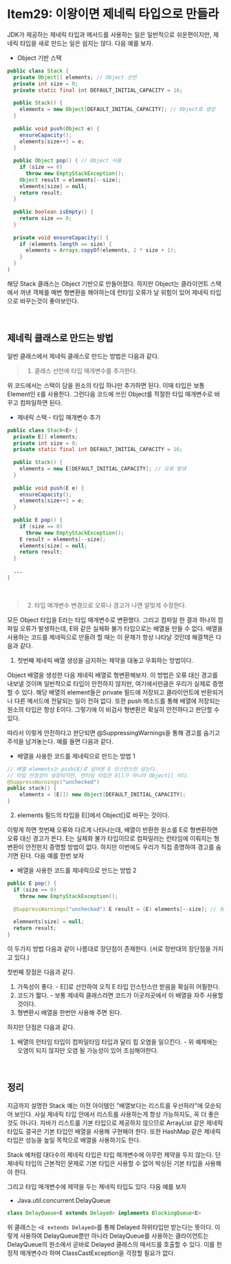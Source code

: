 # Item29: 이왕이면 제네릭 타입으로 만들라

JDK가 제공하는 제네릭 타입과 메서드를 사용하는 일은 일반적으로 쉬운편이지만, 제네릭 타입을 새로 만드는 일은 쉽지는 않다. 다음 예를 보자.

* Object 기반 스택

```java
public class Stack {
  private Object[] elements; // Object 선언
  private int size = 0;
  private static final int DEFAULT_INITIAL_CAPACITY = 16;
  
  public Stack() {
    elements = new Object[DEFAULT_INITIAL_CAPACITY]; // Object로 생성
  }
  
  public void push(Object e) {
    ensureCapacity();
    elements[size++] = e;
  }
  
  public Object pop() { // Object 사용
    if (size == 0)
      throw new EmptyStackException();
    Object result = elements[--size];
    elements[size] = null;
    return result;
  }
  
  public boolean isEmpty() {
    return size == 0;
  }
  
  private void ensureCapacity() {
    if (elements.length == size) {
      elements = Arrays.copyOf(elements, 2 * size + 1);
    }
  }
}
```

해당 Stack 클래스는 Object 기반으로 만들어졌다. 하지만 Object는 클라이언트 스택에서 꺼낸 객체를 매번 형변환을 해야하는데 런타임 오류가 날 위험이 있어 제네릭 타입으로 바꾸는것이 좋아보인다.

<br>

## 제네릭 클래스로 만드는 방법

일반 클래스에서 제네릭 클래스로 만드는 방법은 다음과 같다.

> 1. 클래스 선언에 타입 매개변수를 추가한다.

위 코드에서는 스택이 담을 원소의 타입 하나만 추가하면 된다. 이때 타입은 보통 Element인 `E`를 사용한다. 그런다음 코드에 쓰인 Object를 적절한 타입 매개변수로 바꾸고 컴파일하면 된다.

* 제네릭 스택 - 타입 매개변수 추가

```java
public class Stack<E> {
  private E[] elements;
  private int size = 0;
  private static final int DEFAULT_INITIAL_CAPACITY = 16;
  
  public Stack() {
    elements = new E[DEFAULT_INITIAL_CAPACITY]; // 오류 발생
  }
  
  public void push(E e) {
    ensureCapacity();
    elements[size++] = e;
  }
  
  public E pop() { 
    if (size == 0)
      throw new EmptyStackException();
    E result = elements[--size];
    elements[size] = null;
    return result;
  }
  
  ...
}
```

<br>

> 2. 타입 매개변수 변경으로 오류나 경고가 나면 알맞게 수정한다.

모든 Object 타입을 E라는 타입 매개변수로 변환했다. 그리고 컴파일 한 결과 하나의 컴파일 오류가 발생하는데, E와 같은 실체화 불가 타입으로는 배열을 만들 수 없다. 배열을 사용하는 코드를 제네릭으로 만들려 할 때는 이 문제가 항상 나타날 것인데 해결책은 다음과 같다.

1. 첫번째 제네릭 배열 생성을 금지하는 제약을  대놓고 우회하는 방법이다.

Object 배열을 생성한 다음 제네릭 배열로 형변환해보자. 이 방법은 오류 대신 경고를 내보낼 것이며 일반적으로 타입이 안전하지 않지만, 여기에서만큼은 우리가 실제로 증명할 수 있다. 해당 배열의 element들은 private 필드에 저장되고 클라이언트에 반환되거나 다른 메서드에 전달되는 일이 전혀 없다. 또한 push 메소드를 통해 배열에 저장되는 원소의 타입은 항상 E이다. 그렇기에 이 비검사 형변환은 확실히 안전하다고 판단할 수 있다.

따라서 이렇게 안전하다고  판단되면 @SuppressingWarnings을 통해 경고를 숨기고 주석을 남겨놓는다. 예를 들면 다음과 같다.

*  배열을 사용한 코드를 제네릭으로 만드는 방법 1

```java
// 배열 elements는 pssh(E)로 넘어온 E 인스턴스만 담는다.
// 타입 안정성이 보장되지만, 런타임 타입은 E[]가 아니라 Object[] 이다.
@SuppressWarnings("unchecked")
public stack() {
	elements = (E[]) new Object[DEFAULT_INITIAL_CAPACITY];
}
```

2.  elements 필드의 타입을 E[]에서  Object[]로  바꾸는 것이다.

이렇게 하면 첫번째 오류와 다르게 나타나는데, 배열이 반환한 원소를 E로 형변환하면 오류 대신 경고가 뜬다. E는 실체화 불가 타입이므로 컴파일러는 런타임에 이뤄지는 형변환이 안전한지 증명할 방법이 없다. 하지만 이번에도 우리가 직접 증명하여 경고를 숨기면 된다. 다음 예를 한번 보자

*  배열을 사용한 코드를 제네릭으로 만드는 방법 2

```java
public E pop() {
  if (size == 0)
    throw new EmptyStackException();
  
  @SuppressWarnings("unchecked") E result = (E) elements[--size]; // 위 변수가 Object[]로 선언할 경우
  
  elemnents[size] = null;
  return result;
}
```

이 두가지 방법 다음과 같이 나름대로 장단점이 존재한다. (서로 정반대의 장단점을 가지고 있다.)

첫번째 장점은 다음과 같다.

1. 가독성이 좋다. - E[]로 선언하여 오직 E 타입 인스턴스만 받음을 확실히 어필한다.
2. 코드가 짧다. - 보통 제네릭 클래스라면 코드가 이곳저곳에서 이 배열을 자주 사용할 것이다.
3. 형변환시 배열을 한번만 사용해 주면 된다.

하지만 단점은 다음과 같다.

1. 배열의 런타임 타입이 컴파일타임 타입과 달리 힙 오염을 일으킨다. - 위 예제에는 오염이 되지 않지만 오염 될 가능성이 있어 조심해야한다.

<br>

## 정리

지금까지 설명한 Stack 예는 이전 아이템인 "배열보다는 리스트를 우선하라"에 모순되어 보인다. 사실 제네릭 타입 안에서 리스트를 사용하는게 항상 가능하지도, 꼭 더 좋은 것도 아니다. 자바가 리스트를 기본 타입으로 제공하지 않으므로 ArrayList 같은 제네릭 타입도 결국은 기본 타입인 배열을  사용해 구현해야 한다. 또한 HashMap 같은 제네릭 타입은 성능을 높일  목적으로 배열을 사용하기도 한다.

Stack 예처럼 대다수의 제네릭  타입은 타입 매개변수에 아무런 제약을 두지 않는다. 단 제네릭 타입의 근본적인 문제로 기본 타입은 사용할 수 없어 박싱된 기본 타입을 사용해야 한다.

그리고 타입 매개변수에 제약을 두는 제네릭 타입도 있다. 다음 예를 보자

* Java.util.concurrent.DelayQueue

```java
class DelayQueue<E extends Delayed> implements BlockingQueue<E>
```

위 클래스는 `<E extends Delayed>`를 통해 Delayed 하위타입만 받는다는 뜻이다. 이렇게 사용하여 DelayQueue뿐만 아니라 DelayQueue를 사용하는 클라이언트는  DelayQueue의 원소에서 곧바로 Delayed 클래스의 매서드를 호출할 수 있다. 이를 한정적 매개변수라 하며 ClassCastException을 걱정할 필요가 없다.

